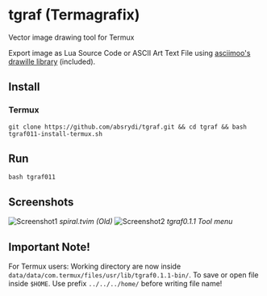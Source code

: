 # tgraf (Termagrafix)
Vector image drawing tool for Termux

Export image as Lua Source Code or ASCII Art Text File using [asciimoo's drawille library](https://github.com/asciimoo/lua-drawille) (included).
## Install
### Termux
```git clone https://github.com/absrydi/tgraf.git && cd tgraf && bash tgraf011-install-termux.sh```
## Run
```bash tgraf011```
## Screenshots
![Screenshot1](https://raw.githubusercontent.com/absrydi/tgraf/main/tgraf-ss1.jpg)
_spiral.tvim (Old)_
![Screenshot2](https://raw.githubusercontent.com/absrydi/tgraf/main/tgraf-ss2.jpg)
_tgraf0.1.1 Tool menu_
## Important Note!
For Termux users: Working directory are now inside `data/data/com.termux/files/usr/lib/tgraf0.1.1-bin/`. To save or open file inside `$HOME`. Use prefix `../../../home/` before writing file name!
